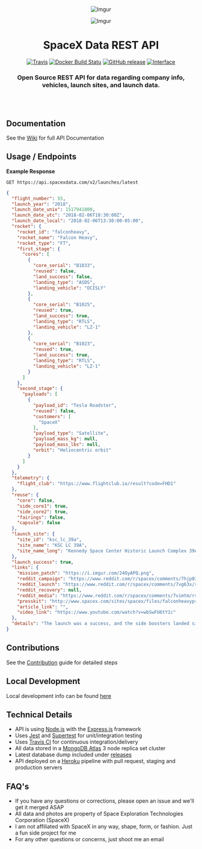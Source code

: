 <div align="center">

![Imgur](http://i.imgur.com/eL73Iit.png)

![Imgur](https://i.imgur.com/l0y1El1.jpg)

# SpaceX Data REST API

[![Travis](https://img.shields.io/travis/r-spacex/SpaceX-API.svg?style=flat-square)](https://travis-ci.org/r-spacex/SpaceX-API)
[![Docker Build Statu](https://img.shields.io/docker/build/jakewmeyer/spacex-api.svg?style=flat-square)](https://hub.docker.com/r/jakewmeyer/spacex-api/)
[![GitHub release](https://img.shields.io/github/release/r-spacex/SpaceX-API.svg?style=flat-square)]()
[![Interface](https://img.shields.io/badge/interface-REST-brightgreen.svg?style=flat-square)]()

### Open Source REST API for data regarding company info, vehicles, launch sites, and launch data.
<br></br>

</div>

## Documentation
See the [Wiki](https://github.com/r-spacex/SpaceX-API/wiki) for full API Documentation

## Usage / Endpoints

**Example Response**

```http
GET https://api.spacexdata.com/v2/launches/latest
```

```json
{
  "flight_number": 55,
  "launch_year": "2018",
  "launch_date_unix": 1517941800,
  "launch_date_utc": "2018-02-06T18:30:00Z",
  "launch_date_local": "2018-02-06T13:30:00-05:00",
  "rocket": {
    "rocket_id": "falconheavy",
    "rocket_name": "Falcon Heavy",
    "rocket_type": "FT",
    "first_stage": {
      "cores": [
        {
          "core_serial": "B1033",
          "reused": false,
          "land_success": false,
          "landing_type": "ASDS",
          "landing_vehicle": "OCISLY"
        },
        {
          "core_serial": "B1025",
          "reused": true,
          "land_success": true,
          "landing_type": "RTLS",
          "landing_vehicle": "LZ-1"
        },
        {
          "core_serial": "B1023",
          "reused": true,
          "land_success": true,
          "landing_type": "RTLS",
          "landing_vehicle": "LZ-1"
        }
      ]
    },
    "second_stage": {
      "payloads": [
        {
          "payload_id": "Tesla Roadster",
          "reused": false,
          "customers": [
            "SpaceX"
          ],
          "payload_type": "Satellite",
          "payload_mass_kg": null,
          "payload_mass_lbs": null,
          "orbit": "Heliocentric orbit"
        }
      ]
    }
  },
  "telemetry": {
    "flight_club": "https://www.flightclub.io/result?code=FHD1"
  },
  "reuse": {
    "core": false,
    "side_core1": true,
    "side_core2": true,
    "fairings": false,
    "capsule": false
  },
  "launch_site": {
    "site_id": "ksc_lc_39a",
    "site_name": "KSC LC 39A",
    "site_name_long": "Kennedy Space Center Historic Launch Complex 39A"
  },
  "launch_success": true,
  "links": {
    "mission_patch": "https://i.imgur.com/24OyAPQ.png",
    "reddit_campaign": "https://www.reddit.com/r/spacex/comments/7hjp03/falcon_heavy_demo_launch_campaign_thread/",
    "reddit_launch": "https://www.reddit.com/r/spacex/comments/7vg63x/rspacex_falcon_heavy_test_flight_official_launch/",
    "reddit_recovery": null,
    "reddit_media": "https://www.reddit.com/r/spacex/comments/7vimtm/rspacex_falcon_heavy_test_flight_media_thread/",
    "presskit": "http://www.spacex.com/sites/spacex/files/falconheavypresskit_v1.pdf",
    "article_link": "",
    "video_link": "https://www.youtube.com/watch?v=wbSwFU6tY1c"
  },
  "details": "The launch was a success, and the side boosters landed simultaneously at adjacent ground pads. Drone ship landing of the central core is unconfirmed. Final burn to heliocentric mars-earth orbit is expected after the second stage and payload pass through the Van Allen belts, followed by payload separation."
}
```

## Contributions
See the [Contribution](https://github.com/r-spacex/SpaceX-API/blob/master/CONTRIBUTING.md) guide for detailed steps

## Local Development
Local development info can be found [here](https://github.com/r-spacex/SpaceX-API/wiki/Local-Development)

## Technical Details
* API is using [Node.js](https://nodejs.org/en/) with the [Express.js](https://expressjs.com/) framework
* Uses [Jest](https://facebook.github.io/jest/) and [Supertest](https://github.com/visionmedia/supertest) for unit/integration testing
* Uses [Travis CI](https://travis-ci.org/) for continuous integration/delivery
* All data stored in a [MongoDB Atlas](https://www.mongodb.com/cloud/atlas) 3 node replica set cluster
* Latest database dump included under [releases](https://github.com/r-spacex/SpaceX-API/releases)
* API deployed on a [Heroku](https://www.heroku.com/) pipeline with pull request, staging and production servers

## FAQ's
* If you have any questions or corrections, please open an issue and we'll get it merged ASAP
* All data and photos are property of Space Exploration Technologies Corporation (SpaceX)
* I am not affiliated with SpaceX in any way, shape, form, or fashion. Just a fun side project for me
* For any other questions or concerns, just shoot me an email
